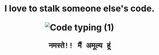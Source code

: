 <h1 align="center">


I love to stalk someone else's code.

![Code typing (1)](https://github.com/Amulya77/Amulya77/assets/79034752/ca0ce1c6-a3b8-4144-8072-fdff919b6c11)


    नमस्ते!! मैं अमूल्य हूं
</h1>
